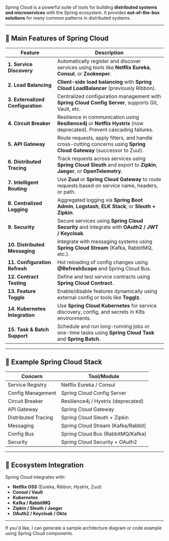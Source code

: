 Spring Cloud is a powerful suite of tools for building **distributed systems and microservices** with the Spring ecosystem. It provides **out-of-the-box solutions** for many common patterns in distributed systems.

---

## 🌟 Main Features of Spring Cloud

| **Feature**                       | **Description**                                                                                                          |
| --------------------------------- | ------------------------------------------------------------------------------------------------------------------------ |
| **1. Service Discovery**          | Automatically register and discover services using tools like **Netflix Eureka**, **Consul**, or **Zookeeper**.          |
| **2. Load Balancing**             | **Client-side load balancing** with **Spring Cloud LoadBalancer** (previously Ribbon).                                   |
| **3. Externalized Configuration** | Centralized configuration management with **Spring Cloud Config Server**, supports Git, Vault, etc.                      |
| **4. Circuit Breaker**            | Resilience in communication using **Resilience4j** or **Netflix Hystrix** (now deprecated). Prevent cascading failures.  |
| **5. API Gateway**                | Route requests, apply filters, and handle cross-cutting concerns using **Spring Cloud Gateway** (successor to Zuul).     |
| **6. Distributed Tracing**        | Track requests across services using **Spring Cloud Sleuth** and export to **Zipkin**, **Jaeger**, or **OpenTelemetry**. |
| **7. Intelligent Routing**        | Use **Zuul** or **Spring Cloud Gateway** to route requests based on service name, headers, or path.                      |
| **8. Centralized Logging**        | Aggregated logging via **Spring Boot Admin**, **Logstash**, **ELK Stack**, or **Sleuth + Zipkin**.                       |
| **9. Security**                   | Secure services using **Spring Cloud Security** and integrate with **OAuth2 / JWT / Keycloak**.                          |
| **10. Distributed Messaging**     | Integrate with messaging systems using **Spring Cloud Stream** (Kafka, RabbitMQ, etc.).                                  |
| **11. Configuration Refresh**     | Hot reloading of config changes using **@RefreshScope** and Spring Cloud Bus.                                            |
| **12. Contract Testing**          | Define and test service contracts using **Spring Cloud Contract**.                                                       |
| **13. Feature Toggle**            | Enable/disable features dynamically using external config or tools like **Togglz**.                                      |
| **14. Kubernetes Integration**    | Use **Spring Cloud Kubernetes** for service discovery, config, and secrets in K8s environments.                          |
| **15. Task & Batch Support**      | Schedule and run long-running jobs or one-time tasks using **Spring Cloud Task** and **Spring Batch**.                   |

---

## 🔧 Example Spring Cloud Stack

| Concern             | Tool/Module                         |
| ------------------- | ----------------------------------- |
| Service Registry    | Netflix Eureka / Consul             |
| Config Management   | Spring Cloud Config Server          |
| Circuit Breaker     | Resilience4j / Hystrix (deprecated) |
| API Gateway         | Spring Cloud Gateway                |
| Distributed Tracing | Spring Cloud Sleuth + Zipkin        |
| Messaging           | Spring Cloud Stream (Kafka/Rabbit)  |
| Config Bus          | Spring Cloud Bus (RabbitMQ/Kafka)   |
| Security            | Spring Cloud Security + OAuth2      |

---

## 🔄 Ecosystem Integration

Spring Cloud integrates with:

* **Netflix OSS** (Eureka, Ribbon, Hystrix, Zuul)
* **Consul / Vault**
* **Kubernetes**
* **Kafka / RabbitMQ**
* **Zipkin / Sleuth / Jaeger**
* **OAuth2 / Keycloak / Okta**

---

If you'd like, I can generate a sample architecture diagram or code example using Spring Cloud components.
